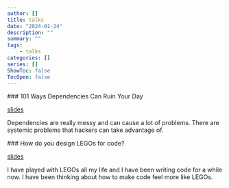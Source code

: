 ```yaml
---
author: []
title: talks
date: "2024-01-24"
description: ""
summary: ""
tags:
    - talks
categories: []
series: []
ShowToc: false
TocOpen: false
---
```


\### 101 Ways Dependencies Can Ruin Your Day

[slides](https://docs.google.com/presentation/d/1FnfBHTeegT-X52R_L33BmElMusYxsBeCcf7sNzQgujw/edit?usp=sharing)

Dependencies are really messy and can cause a lot of problems. There are systemic problems that hackers can take advantage of.

\### How do you design LEGOs for code?

[slides](https://garden.breadchris.com/#/page/seagl%2Ftalk)

I have played with LEGOs all my life and I have been writing code for a while now. I have been thinking about how to make code feel more like LEGOs.